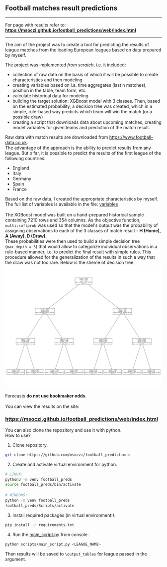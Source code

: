 ## Football matches result predictions
______________
For page with results refer to: **https://msoczi.github.io/football_predictions/web/index.html** 
______________
The aim of the project was to create a tool for predicting the results of league matches from the leading European leagues based on data prepared by myself.

The project was implemented _from scratch_, i.e. it included:
- collection of raw data on the basis of which it will be possible to create characteristics and then modeling
- creating variables based on i.a. time aggregates (last n matches), position in the table, team form, etc.
- calculate historical data for modeling
- building the target solution: XGBoost model with 3 classes. Then, based on the estimated probability, a decision tree was created, which in a simple, rule-based way predicts which team will win the match (or a possible draw)
- creating a script that downloads data about upcoming matches, creating model variables for given teams and prediction of the match result.

Raw data with match results are downloaded from https://www.football-data.co.uk. <br>
The advantage of the approach is the ability to predict results from any league. But o far, it is possible to predict the results of the first league of the following countries:
- England
- Italy
- Germany
- Spain
- France

Based on the raw data, I created the appropriate characteristics by myself. The full list of variables is available in the file: <a href="model/variables.md">variables</a>
<br>
<br>
The XGBoost model was built on a hand-prepared historical sample containing 7210 rows and 354 columns. As the objective function, `multi:softprob` was used so that the model's output was the probability of assigning observations to each of the 3 classes of match result - **H (Home), A (Away), D (Draw)**.
<br>
These probabilities were then used to build a simple decision tree (`max_depth = 3`) that would allow to categorize individual observations in a rule-based manner, i.e. to predict the final result with simple rules. This procedure allowed for the generalization of the results in such a way that the draw was not too rare. Below is the sheme of decision tree.
<br>
![tree](model/img_tree.PNG)

Forecasts **do not use bookmaker odds**.
<br>
<br>
You can view the results on the site:

### **https://msoczi.github.io/football_predictions/web/index.html** 


You can also clone the repository and use it with python.
<br>
How to use?
1. Clone repository.
```sh
git clone https://github.com/msoczi/football_predictions
```
2. Create and activate virtual environment for python.
```sh
# LINUX:
python3 -m venv football_preds
source football_preds/bin/activate

# WINDOWS:
python -m venv football_preds
football_preds/Scripts/activate
```
3. Install required packages (in virtual environment!).
```sh
pip install -r requirements.txt
```
4. Run the <a href="main_script.py">main_script.py</a> from console.
```sh
python scripts/main_script.py <LEAGUE_NAME>
```
Then results will be saved to `\output_tables` for league passed in the argument.
